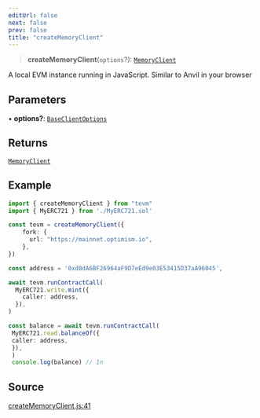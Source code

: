 ```yaml
---
editUrl: false
next: false
prev: false
title: "createMemoryClient"
---
```


> **createMemoryClient**(`options`?): [`MemoryClient`](/reference/type-aliases/memoryclient/)

A local EVM instance running in JavaScript. Similar to Anvil in your browser

## Parameters

• **options?**: [`BaseClientOptions`](/reference/base-client/type-aliases/baseclientoptions/)

## Returns

[`MemoryClient`](/reference/type-aliases/memoryclient/)

## Example

```ts
import { createMemoryClient } from "tevm"
import { MyERC721 } from './MyERC721.sol'

const tevm = createMemoryClient({
	fork: {
	  url: "https://mainnet.optimism.io",
	},
})

const address = '0xd8dA6BF26964aF9D7eEd9e03E53415D37aA96045',

await tevm.runContractCall(
  MyERC721.write.mint({
    caller: address,
  }),
)

const balance = await tevm.runContractCall(
 MyERC721.read.balanceOf({
 caller: address,
 }),
 )
 console.log(balance) // 1n
 ```

## Source

[createMemoryClient.js:41](https://github.com/evmts/tevm-monorepo/blob/main/packages/memory-client/src/createMemoryClient.js#L41)
